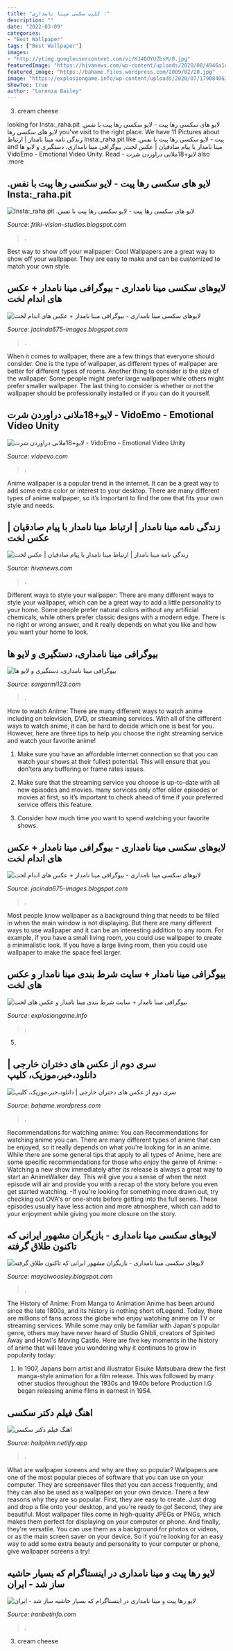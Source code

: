 ```yaml
---
title: "کلیپ سکسی مینا نامداری :"
description: ""
date: "2022-03-09"
categories:
- "Best Wallpaper"
tags: ["Best Wallpaper"]
images:
- "http://ytimg.googleusercontent.com/vi/KJ4QOYUZbsM/0.jpg"
featuredImage: "https://hivanews.com/wp-content/uploads/2020/08/4946a1ccdac427d223b61caf85610cf4-1200x1200-1-1000x1000.jpg?v=1596699474"
featured_image: "https://bahame.files.wordpress.com/2009/02/20.jpg"
image: "https://explosiongame.info/wp-content/uploads/2020/07/179084063-explosiongame-info.jpg"
ShowToc: true
author: "Lorenza Bailey"
---
```



3. cream cheese 

	

		
looking for لایو های سکسی رها پیت - ‫لایو سکسی رها پیت با نفس. Insta:_raha.pit you've visit to the right place. We have 11 Pictures about لایو های سکسی رها پیت - ‫لایو سکسی رها پیت با نفس. Insta:_raha.pit like زندگی نامه مینا نامدار | ارتباط مینا نامدار با پیام صادقیان | عکس لخت, بیوگرافی مینا نامداری، دستگیری و لایو ها and also لایو+18ملانی دراوردن شرت - VidoEmo - Emotional Video Unity. Read more:
		
    
## لایو های سکسی رها پیت - ‫لایو سکسی رها پیت با نفس. Insta:_raha.pit

<img loading=lazy src="https://bazi20.site/wp-content/uploads/2020/10/238536401-bazi20-site.jpg" onerror="this.onerror=null;this.src='https://tse2.mm.bing.net/th?id=OIP.JW9pwJsaEYBmZACypRcNcAHaHa&amp;pid=15.1';" alt="لایو های سکسی رها پیت - ‫لایو سکسی رها پیت با نفس. Insta:_raha.pit">

_Source: friki-vision-studios.blogspot.com_

>. 

	

Best way to show off your wallpaper:
Cool Wallpapers are a great way to show off your wallpaper. They are easy to make and can be customized to match your own style.

    
## لایوهای سکسی مینا نامداری - بیوگرافی مینا نامدار + عکس های اندام لخت

<img loading=lazy src="https://i.ytimg.com/vi/i23PPRzAzy4/hqdefault.jpg" onerror="this.onerror=null;this.src='https://tse3.mm.bing.net/th?id=OIP.6RboR9aVExII7Yf7KrsLcAHaFj&amp;pid=15.1';" alt="لایوهای سکسی مینا نامداری - بیوگرافی مینا نامدار + عکس های اندام لخت">

_Source: jacinda675-images.blogspot.com_

>. 

	

When it comes to wallpaper, there are a few things that everyone should consider. One is the type of wallpaper, as different types of wallpaper are better for different types of rooms. Another thing to consider is the size of the wallpaper. Some people might prefer large wallpaper while others might prefer smaller wallpaper. The last thing to consider is whether or not the wallpaper should be professionally installed or if you can do it yourself.

    
## لایو+18ملانی دراوردن شرت - VidoEmo - Emotional Video Unity

<img loading=lazy src="http://ytimg.googleusercontent.com/vi/KJ4QOYUZbsM/0.jpg" onerror="this.onerror=null;this.src='https://tse3.mm.bing.net/th?id=OIP.N7sgY7DRovx1rxdsM7q6VgHaFj&amp;pid=15.1';" alt="لایو+18ملانی دراوردن شرت - VidoEmo - Emotional Video Unity">

_Source: vidoevo.com_

>. 

	

Anime wallpaper is a popular trend in the internet. It can be a great way to add some extra color or interest to your desktop. There are many different types of anime wallpaper, so it’s important to find the one that fits your own style and needs.

    
## زندگی نامه مینا نامدار | ارتباط مینا نامدار با پیام صادقیان | عکس لخت

<img loading=lazy src="https://hivanews.com/wp-content/uploads/2020/08/4946a1ccdac427d223b61caf85610cf4-1200x1200-1-1000x1000.jpg?v=1596699474" onerror="this.onerror=null;this.src='https://tse3.mm.bing.net/th?id=OIP.DSCiUCOOqAutDcdsBOPvgAHaHa&amp;pid=15.1';" alt="زندگی نامه مینا نامدار | ارتباط مینا نامدار با پیام صادقیان | عکس لخت">

_Source: hivanews.com_

>. 

	

Different ways to style your wallpaper:
There are many different ways to style your wallpaper, which can be a great way to add a little personality to your home. Some people prefer natural colors without any artificial chemicals, while others prefer classic designs with a modern edge. There is no right or wrong answer, and it really depends on what you like and how you want your home to look.

    
## بیوگرافی مینا نامداری، دستگیری و لایو ها

<img loading=lazy src="https://sargarmi123.com/wp-content/uploads/2021/07/mina-mdari-4-819x1024.jpg" onerror="this.onerror=null;this.src='https://tse3.mm.bing.net/th?id=OIP.9lSpPH-qvG0BQeRZXYNgiwHaJQ&amp;pid=15.1';" alt="بیوگرافی مینا نامداری، دستگیری و لایو ها">

_Source: sargarmi123.com_

>. 

	

How to watch Anime: There are many different ways to watch anime including on television, DVD, or streaming services.
With all of the different ways to watch anime, it can be hard to decide which one is best for you. However, here are three tips to help you choose the right streaming service and watch your favorite anime!
1. Make sure you have an affordable internet connection so that you can watch your shows at their fullest potential. This will ensure that you don’tera any buffering or frame rates issues.

2. Make sure that the streaming service you choose is up-to-date with all new episodes and movies. many services only offer older episodes or movies at first, so it’s important to check ahead of time if your preferred service offers this feature.

3. Consider how much time you want to spend watching your favorite shows.

    
## لایوهای سکسی مینا نامداری - بیوگرافی مینا نامدار + عکس های اندام لخت

<img loading=lazy src="http://rozup.ir/view/2241368/photo_2017-07-10_02-04-53.jpg" onerror="this.onerror=null;this.src='https://tse2.mm.bing.net/th?id=OIP.UuvK4NLr11EUhxgI-Xx-VQEsEs&amp;pid=15.1';" alt="لایوهای سکسی مینا نامداری - بیوگرافی مینا نامدار + عکس های اندام لخت">

_Source: jacinda675-images.blogspot.com_

>. 

	

Most people know wallpaper as a background thing that needs to be filled in when the main window is not displaying. But there are many different ways to use wallpaper and it can be an interesting addition to any room. For example, if you have a small living room, you could use wallpaper to create a minimalistic look. If you have a large living room, then you could use wallpaper to make the space feel larger.

    
## بیوگرافی مینا نامدار + سایت شرط بندی مینا نامدار و عکس های لخت

<img loading=lazy src="https://explosiongame.info/wp-content/uploads/2020/07/179084063-explosiongame-info.jpg" onerror="this.onerror=null;this.src='https://tse3.mm.bing.net/th?id=OIP.xxVOG2bK4KsrH9hopf87PgHaEk&amp;pid=15.1';" alt="بیوگرافی مینا نامدار + سایت شرط بندی مینا نامدار و عکس های لخت">

_Source: explosiongame.info_

>. 

	

5.

    
## سری دوم از عکس های دختران خارجی | دانلود،خبر،موزیک، کلیپ

<img loading=lazy src="https://bahame.files.wordpress.com/2009/02/20.jpg" onerror="this.onerror=null;this.src='https://tse3.mm.bing.net/th?id=OIP.ix85e4LfxAX4UcLqwQonKAAAAA&amp;pid=15.1';" alt="سری دوم از عکس های دختران خارجی | دانلود،خبر،موزیک، کلیپ">

_Source: bahame.wordpress.com_

>. 

	

Recommendations for watching anime: You can
Recommendations for watching anime you can. There are many different types of anime that can be enjoyed, so it really depends on what you're looking for in an anime. While there are some general tips that apply to all types of Anime, here are some specific recommendations for those who enjoy the genre of Anime: 
-Watching a new show immediately after its release is always a great way to start an AnimeWalker day. This will give you a sense of when the next episode will air and provide you with a recap of the story before you even get started watching. 
-If you're looking for something more drawn out, try checking out OVA's or one-shots before getting into the full series. These episodes usually have less action and more atmosphere, which can add to your enjoyment while giving you more closure on the story.

    
## لایوهای سکسی مینا نامداری - بازیگران مشهور ایرانی که تاکنون طلاق گرفته

<img loading=lazy src="https://lh5.googleusercontent.com/proxy/VvbqDojjEhWXtnwa_u5BUIA4JhnlwGk9CcxMWvf9rYVjqPPCSH2XT9xwaJS3NeoUFojinSV4kkNyf8kmil8f1bBrzg9UZTZb9A7EAjrKgxKryQvOLg=w1200-h630-p-k-no-nu" onerror="this.onerror=null;this.src='https://tse4.mm.bing.net/th?id=OIP.MepA_j0BjTJGvtITXg-c6gAAAA&amp;pid=15.1';" alt="لایوهای سکسی مینا نامداری - بازیگران مشهور ایرانی که تاکنون طلاق گرفته">

_Source: mayciwoosley.blogspot.com_

>. 

	

The History of Anime: From Manga to Animation
Anime has been around since the late 1800s, and its history is nothing short ofLegend. Today, there are millions of fans across the globe who enjoy watching anime on TV or streaming services. While some may only be familiar with Japan's popular genre, others may have never heard of Studio Ghibli, creators of Spirited Away and Howl's Moving Castle. Here are five key moments in the history of anime that will leave you wondering why it continues to grow in popularity today:
1) In 1907, Japans born artist and illustrator Eisuke Matsubara drew the first manga-style animation for a film release. This was followed by many other studios throughout the 1930s and 1940s before Production I.G began releasing anime films in earnest in 1954.

    
## اهنگ فیلم دکتر سکسی

<img loading=lazy src="https://i.pinimg.com/736x/4b/c4/35/4bc4355399feca2ea1fe0df2ebaa53d4.jpg" onerror="this.onerror=null;this.src='https://tse3.mm.bing.net/th?id=OIP.7W5OlEVNePaNzbzBQxRIQgHaJQ&amp;pid=15.1';" alt="اهنگ فیلم دکتر سکسی">

_Source: hailphim.netlify.app_

>. 

	

What are wallpaper screens and why are they so popular?
Wallpapers are one of the most popular pieces of software that you can use on your computer. They are screensaver files that you can access frequently, and they can also be used as a wallpaper on your own device. There a few reasons why they are so popular. First, they are easy to create. Just drag and drop a file onto your desktop, and you're ready to go! Second, they are beautiful. Most wallpaper files come in high-quality JPEGs or PNGs, which makes them perfect for displaying on your computer or phone. And finally, they're versatile. You can use them as a background for photos or videos, or as the main screen saver on your device. So if you're looking for an easy way to add some extra beauty and personality to your computer or phone, give wallpaper screens a try!

    
## لایو رها پیت و مینا نامداری در اینستاگرام که بسیار حاشیه ساز شد - ایران

<img loading=lazy src="https://iranbetinfo.com/wp-content/uploads/2021/05/2-14.jpg" onerror="this.onerror=null;this.src='https://tse1.mm.bing.net/th?id=OIP.QHL7g2ZqP1awT_v_Y4iKjgHaFI&amp;pid=15.1';" alt="لایو رها پیت و مینا نامداری در اینستاگرام که بسیار حاشیه ساز شد - ایران">

_Source: iranbetinfo.com_

>. 

	

3. cream cheese 

